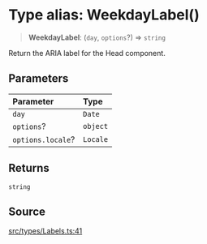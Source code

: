 # Type alias: WeekdayLabel()

> **WeekdayLabel**: (`day`, `options`?) => `string`

Return the ARIA label for the Head component.

## Parameters

| Parameter | Type |
| :------ | :------ |
| `day` | `Date` |
| `options`? | `object` |
| `options.locale`? | `Locale` |

## Returns

`string`

## Source

[src/types/Labels.ts:41](https://github.com/gpbl/react-day-picker/blob/9ad13dc72fff814dcf720a62f6e3b5ea38e8af6d/src/types/Labels.ts#L41)
